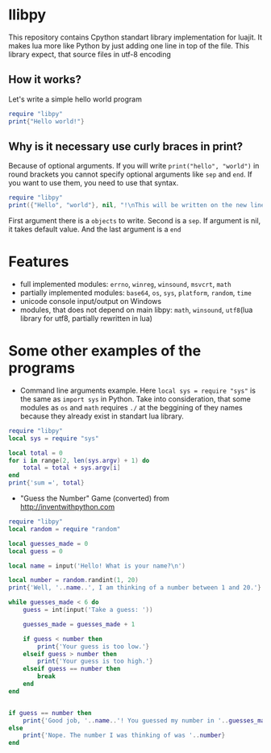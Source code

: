 # llibpy
This repository contains Cpython standart library implementation for luajit. It makes lua more like Python by just adding one line in top of the file. This library expect, that source files in utf-8 encoding
## How it works?
Let's write a simple hello world program
```lua
require "libpy"
print{"Hello world!"}
```
## Why is it necessary use curly braces in print?
Because of optional arguments. If you will write `print("hello", "world")` in round brackets you cannot specify optional arguments like `sep` and `end`. If you want to use them, you need to use that syntax.
```lua
require "libpy"
print({"Hello", "world"}, nil, "!\nThis will be written on the new line!\n")
```
First argument there is a `objects` to write. Second is a `sep`. If argument is nil, it takes default value. And the last argument is a `end`
# Features
- full implemented modules: `errno`, `winreg`, `winsound`, `msvcrt`, `math`
- partially implemented modules: `base64`, `os`, `sys`, `platform`, `random`, `time`
- unicode console input/output on Windows
- modules, that does not depend on main libpy: `math`, `winsound`, `utf8`(lua library for utf8, partially rewritten in lua)
# Some other examples of the programs
- Command line arguments example. Here `local sys = require "sys"` is the same as `import sys` in Python. Take into consideration, that some modules as `os` and `math` requires `./` at the beggining of they names because they already exist in standart lua library.
```lua
require "libpy"
local sys = require "sys"

local total = 0
for i in range(2, len(sys.argv) + 1) do
    total = total + sys.argv[i]
end
print{'sum =', total}
```
- "Guess the Number" Game (converted) from http://inventwithpython.com
```lua
require "libpy"
local random = require "random"

local guesses_made = 0
local guess = 0

local name = input('Hello! What is your name?\n')

local number = random.randint(1, 20)
print{'Well, '..name..', I am thinking of a number between 1 and 20.'}

while guesses_made < 6 do
    guess = int(input('Take a guess: '))

    guesses_made = guesses_made + 1

    if guess < number then
        print{'Your guess is too low.'}
    elseif guess > number then
        print{'Your guess is too high.'}
    elseif guess == number then
        break
    end
end


if guess == number then
    print{'Good job, '..name..'! You guessed my number in '..guesses_made..' guesses!'}
else
    print{'Nope. The number I was thinking of was '..number}
end
```
